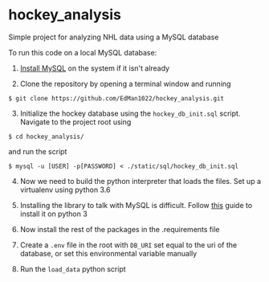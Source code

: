 # hockey_analysis
Simple project for analyzing NHL data using a MySQL database

To run this code on a local MySQL database:

1. [Install MySQL](https://dev.mysql.com/doc/refman/5.7/en/installing.html) on the system if it isn't already

2. Clone the repository by opening a terminal window and running 
```
$ git clone https://github.com/EdMan1022/hockey_analysis.git
```

3. Initialize the hockey database using the `hockey_db_init.sql` script. Navigate to the project root using
```
$ cd hockey_analysis/ 
```

and run the script  
```
$ mysql -u [USER] -p[PASSWORD] < ./static/sql/hockey_db_init.sql
``` 
4. Now we need to build the python interpreter that loads the files. Set up a virtualenv using python 3.6

5. Installing the library to talk with MySQL is difficult. Follow [this](https://github.com/PyMySQL/mysqlclient-python/blob/master/README.md) guide to install it on python 3
6. Now install the rest of the packages in the .requirements file
7. Create a `.env` file in the root with `DB_URI` set equal to the uri of the database, or set this environmental variable manually
8. Run the `load_data` python script
